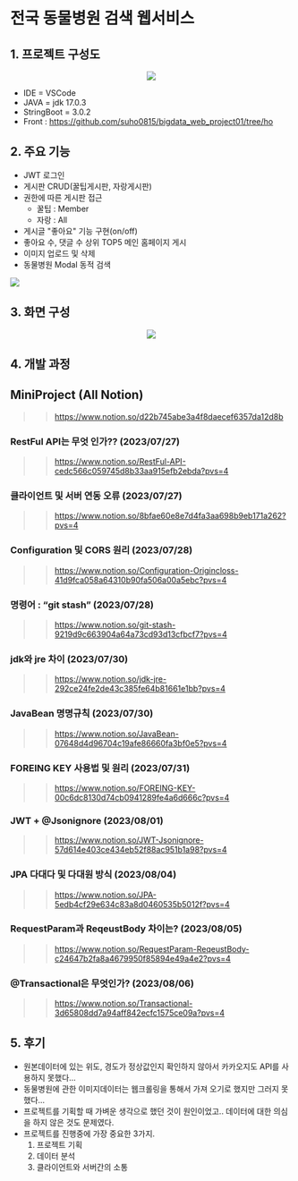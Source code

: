 # 전국 동물병원 검색 웹서비스

## 1. 프로젝트 구성도
<p align="center">
  <img src="https://github.com/honeydanji/MiniProject/assets/129818881/1cc552c7-7984-4b02-b1aa-48ee94171c39">
</p>

- IDE = VSCode
- JAVA = jdk 17.0.3
- StringBoot = 3.0.2
- Front : https://github.com/suho0815/bigdata_web_project01/tree/ho

## 2. 주요 기능
- JWT 로그인
- 게시판 CRUD(꿀팁게시판, 자랑게시판)
- 권한에 따른 게시판 접근
  - 꿀팁 : Member
  - 자랑 : All
- 게시글 "좋아요" 기능 구현(on/off)
- 좋아요 수, 댓글 수 상위 TOP5 메인 홈페이지 게시
- 이미지 업로드 및 삭제
- 동물병원 Modal 동적 검색
<img src="https://github.com/honeydanji/MiniProject/assets/129818881/bc5bfac3-ceb1-4b95-820e-0db5e56e7e0e"> 

## 3. 화면 구성
<p align="center">
  <img src="https://github.com/honeydanji/MiniProject/assets/129818881/29eb992b-a11b-4500-b1b9-9091a334b1b2">
</p>

## 4. 개발 과정
## MiniProject (All Notion)
>> https://www.notion.so/d22b745abe3a4f8daecef6357da12d8b

### RestFul API는 무엇 인가?? (2023/07/27)
>> https://www.notion.so/RestFul-API-cedc566c059745d8b33aa915efb2ebda?pvs=4

### 클라이언트 및 서버 연동 오류 (2023/07/27)
>> https://www.notion.so/8bfae60e8e7d4fa3aa698b9eb171a262?pvs=4

### Configuration 및 CORS 원리 (2023/07/28)
>> https://www.notion.so/Configuration-Origincloss-41d9fca058a64310b90fa506a00a5ebc?pvs=4

### 명령어 : “git stash”  (2023/07/28)
>> https://www.notion.so/git-stash-9219d9c663904a64a73cd93d13cfbcf7?pvs=4

### jdk와 jre 차이 (2023/07/30)
>> https://www.notion.so/jdk-jre-292ce24fe2de43c385fe64b81661e1bb?pvs=4

### JavaBean 명명규칙 (2023/07/30)
>> https://www.notion.so/JavaBean-07648d4d96704c19afe86660fa3bf0e5?pvs=4

### FOREING KEY 사용법 및 원리 (2023/07/31)
>> https://www.notion.so/FOREING-KEY-00c6dc8130d74cb0941289fe4a6d666c?pvs=4

### JWT + @Jsonignore (2023/08/01)
>> https://www.notion.so/JWT-Jsonignore-57d614e403ce434eb52f88ac951b1a98?pvs=4

### JPA 다대다 및 다대원 방식 (2023/08/04)
>> https://www.notion.so/JPA-5edb4cf29e634c83a8d0460535b5012f?pvs=4

### RequestParam과 ReqeustBody 차이는? (2023/08/05)
>> https://www.notion.so/RequestParam-ReqeustBody-c24647b2fa8a4679950f85894e49a4e2?pvs=4

### @Transactional은 무엇인가? (2023/08/06)
>> https://www.notion.so/Transactional-3d65808dd7a94aff842ecfc1575ce09a?pvs=4

## 5. 후기
- 원본데이터에 있는 위도, 경도가 정상값인지 확인하지 않아서 카카오지도 API를 사용하지 못했다...
- 동물병원에 관한 이미지데이터는 웹크롤링을 통해서 가져 오기로 했지만 그러지 못했다...
- 프로젝트를 기획할 때 가벼운 생각으로 했던 것이 원인이었고.. 데이터에 대한 의심을 하지 않은 것도 문제였다.
- 프로젝트를 진행중에 가장 중요한 3가지.
  1. 프로젝트 기획
  2. 데이터 분석
  3. 클라이언트와 서버간의 소통
